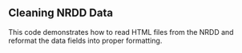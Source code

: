 ## Cleaning NRDD Data
This code demonstrates how to read HTML files from the NRDD and reformat the data fields into proper formatting.

